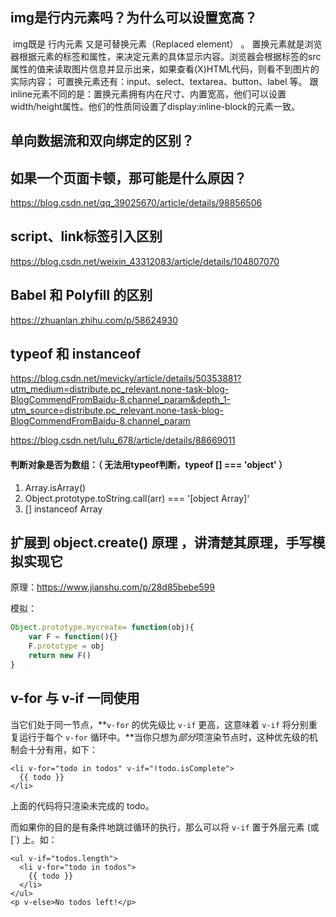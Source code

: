 ## img是行内元素吗？为什么可以设置宽高？

​	img既是 行内元素 又是可替换元素（Replaced element） 。
​	置换元素就是浏览器根据元素的标签和属性，来决定元素的具体显示内容。浏览器会根据标签的src属性的值来读取图片信息并显示出来，如果查看(X)HTML代码，则看不到图片的实际内容；
可置换元素还有：input、select、textarea、button、label 等。
​	跟inline元素不同的是：置换元素拥有内在尺寸、内置宽高，他们可以设置width/height属性。他们的性质同设置了display:inline-block的元素一致。



## 单向数据流和双向绑定的区别？



## 如果一个页面卡顿，那可能是什么原因？

https://blog.csdn.net/qq_39025670/article/details/98856506



## script、link标签引入区别

https://blog.csdn.net/weixin_43312083/article/details/104807070



## Babel 和 Polyfill 的区别

https://zhuanlan.zhihu.com/p/58624930



## typeof 和 instanceof

https://blog.csdn.net/mevicky/article/details/50353881?utm_medium=distribute.pc_relevant.none-task-blog-BlogCommendFromBaidu-8.channel_param&depth_1-utm_source=distribute.pc_relevant.none-task-blog-BlogCommendFromBaidu-8.channel_param

https://blog.csdn.net/lulu_678/article/details/88669011

#### 判断对象是否为数组：（ 无法用typeof判断，typeof [] === 'object' ）

1. Array.isArray()
2. Object.prototype.toString.call(arr) === '[object Array]'
3. [] instanceof Array



## 扩展到 object.create() 原理 ，讲清楚其原理，手写模拟实现它 

原理：https://www.jianshu.com/p/28d85bebe599

模拟：

```javascript
Object.prototype.mycreate= function(obj){
    var F = function(){}
    F.prototype = obj
    return new F()
}
```



## v-for 与 v-if 一同使用

当它们处于同一节点，**`v-for` 的优先级比 `v-if` 更高，这意味着 `v-if` 将分别重复运行于每个 `v-for` 循环中。**当你只想为*部分*项渲染节点时，这种优先级的机制会十分有用，如下：

```
<li v-for="todo in todos" v-if="!todo.isComplete">
  {{ todo }}
</li>
```

上面的代码将只渲染未完成的 todo。

而如果你的目的是有条件地跳过循环的执行，那么可以将 `v-if` 置于外层元素 (或 [`) 上。如：

```
<ul v-if="todos.length">
  <li v-for="todo in todos">
    {{ todo }}
  </li>
</ul>
<p v-else>No todos left!</p>
```

